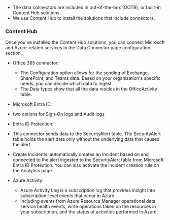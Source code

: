 * The data connectors are included in out-of-the-box (OOTB), or built-in Content Hub solutions.
* We use Content Hub to install the solutions that include connectors.

### Content Hub
Once you've installed the Content Hub solutions, you can connect Microsoft and Azure-related services in the Data Connector page configuration section.<br>
* Office 365 connector:
  *  The Configuration option allows for the sending of Exchange, SharePoint, and Teams data. Based on your organization's specific needs, you can decide which data to ingest.
  *  The Data types show that all the data resides in the OfficeActivity table.

*  Microsoft Entra ID:
  *  two options for Sign-On logs and Audit logs
*  Entra ID Protection:
  * This connector sends data to the SecurityAlert table. The SecurityAlert table holds the alert data only without the underlying data that caused the alert
  * Create Incidents:  automatically creates an Incident based on and connected to the alert ingested to the SecurityAlert table from Microsoft Entra ID Protection. You can also activate the incident creation rule on the Analytics page.

* Azure Activity:
  *  Azure Activity Log is a subscription log that provides insight into subscription-level events that occur in Azure.
  *   Including events from Azure Resource Manager operational data, service health events, write operations taken on the resources in your subscription, and the status of activities performed in Azure.
